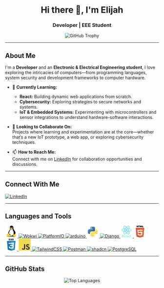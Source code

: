 <h1 align="center">Hi there 👋, I'm Elijah</h1>
<h3 align="center">Developer | EEE Student</h3>

<p align="center">
  <img src="https://github-profile-trophy.vercel.app/?username=noiz-x" alt="GitHub Trophy" />
</p>

---

## About Me

I'm a **Developer** and an **Electronic & Electrical Engineering student**, I love exploring the intricacies of computers—from programming languages, system security and development frameworks to computer hardware.

- 🌱 **Currently Learning:**  
  - **React:** Building dynamic web applications from scratch.  
  - **Cybersecurity:** Exploring strategies to secure networks and systems.  
  - **IoT & Embedded Systems:** Experimenting with microcontrollers and sensor integrations to understand hardware-software interactions.

- 👯 **Looking to Collaborate On:**  
  Projects where learning and experimentation are at the core—whether that’s a new IoT prototype, a web app, or exploring cybersecurity techniques.

- 📫 **How to Reach Me:**  
  Connect with me on [LinkedIn](https://linkedin.com/in/iamgeekspe/) for collaboration opportunities and discussions.

---

## Connect With Me

<p align="left">
  <a href="https://linkedin.com/in/iamgeekspe" target="_blank">
    <img align="center" src="https://raw.githubusercontent.com/rahuldkjain/github-profile-readme-generator/master/src/images/icons/Social/linked-in-alt.svg" alt="LinkedIn" height="30" width="40" />
  </a>
</p>

---

## Languages and Tools

<p align="left">
  <a href="https://www.linux.org/" target="_blank" rel="noreferrer">
    <img src="https://raw.githubusercontent.com/devicons/devicon/master/icons/linux/linux-original.svg" alt="Linux" width="40" height="40"/>
  </a>
  <a href="https://wokwi.com/" target="_blank" rel="noreferrer">
    <img src="https://docs.wokwi.com/img/favicon-white.png" alt="Wokwi" width="40" height="40"/>
  </a>
  <a href="https://platformio.org/" target="_blank" rel="noreferrer">
    <img src="https://cdn.worldvectorlogo.com/logos/platformio.svg" alt="PlatformIO" width="40" height="40"/>
  </a>
  <a href="https://www.arduino.cc/" target="_blank" rel="noreferrer">
    <img src="https://cdn.worldvectorlogo.com/logos/arduino-1.svg" alt="arduino" width="40" height="40"/>
  </a>
  <a href="https://www.python.org" target="_blank" rel="noreferrer">
    <img src="https://raw.githubusercontent.com/devicons/devicon/master/icons/python/python-original.svg" alt="Python" width="40" height="40"/>
  </a>
  <a href="https://www.djangoproject.com/" target="_blank" rel="noreferrer">
    <img src="https://cdn.worldvectorlogo.com/logos/django.svg" alt="Django" width="40" height="40"/>
  </a>
  <a href="https://reactjs.org/" target="_blank" rel="noreferrer">
    <img src="https://raw.githubusercontent.com/devicons/devicon/master/icons/react/react-original-wordmark.svg" alt="React" width="40" height="40"/>
  </a>
  <a href="https://www.w3.org/html/" target="_blank" rel="noreferrer">
    <img src="https://raw.githubusercontent.com/devicons/devicon/master/icons/html5/html5-original-wordmark.svg" alt="HTML5" width="40" height="40"/>
  </a>
  <a href="https://www.w3schools.com/css/" target="_blank" rel="noreferrer">
    <img src="https://raw.githubusercontent.com/devicons/devicon/master/icons/css3/css3-original-wordmark.svg" alt="CSS3" width="40" height="40"/>
  </a>
  <a href="https://developer.mozilla.org/en-US/docs/Web/JavaScript" target="_blank" rel="noreferrer">
    <img src="https://raw.githubusercontent.com/devicons/devicon/master/icons/javascript/javascript-original.svg" alt="JavaScript" width="40" height="40"/>
  </a>
  <a href="https://tailwindcss.com/" target="_blank" rel="noreferrer">
    <img src="https://cdn.worldvectorlogo.com/logos/tailwindcss.svg" alt="TailwindCSS" width="40" height="40"/>
  </a>
  <a href="https://www.postman.com/" target="_blank" rel="noreferrer">
    <img src="https://cdn.worldvectorlogo.com/logos/postman.svg" alt="Postman" width="40" height="40"/>
  </a>
  <a href="https://ui.shadcn.com/" target="_blank" rel="noreferrer">
    <img src="https://ui.shadcn.com/favicon-16x16.png" alt="shadcn" width="40" height="40"/>
  </a>
  <a href="https://www.postgresql.org/" target="_blank" rel="noreferrer">
    <img src="https://cdn.worldvectorlogo.com/logos/postgresql.svg" alt="PostgreSQL" width="40" height="40"/>
  </a>
</p>

---

## GitHub Stats
<div align="center">
  <img src="https://github-readme-stats.vercel.app/api/top-langs?username=noiz-x&show_icons=true&locale=en&layout=compact&theme=dark&langs_count=8" alt="Top Languages" height="200">
</div>

